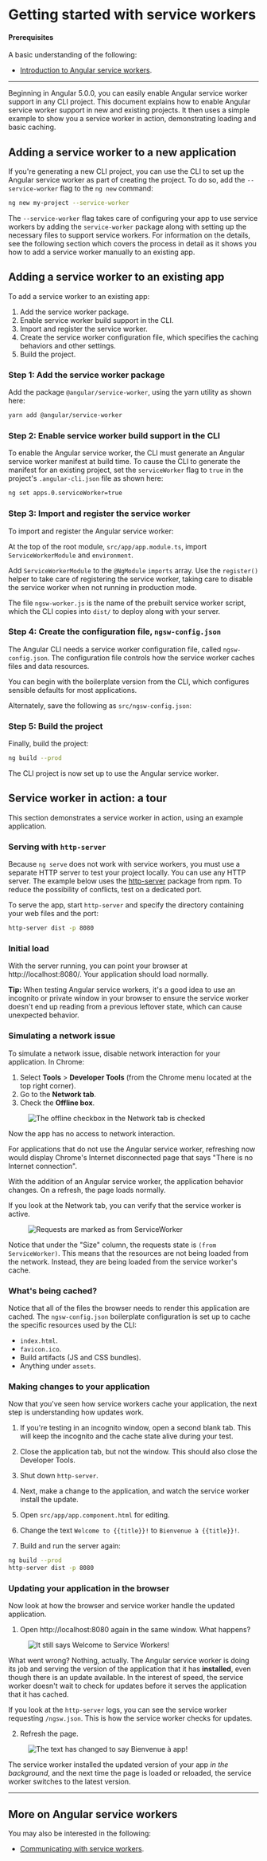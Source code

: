 # Getting started with service workers

#### Prerequisites

A basic understanding of the following:
* [Introduction to Angular service workers](guide/service-worker-intro).

<hr />


Beginning in Angular 5.0.0, you can easily enable Angular service worker support in any CLI project. This document explains how to enable Angular service worker support in new and existing projects. It then uses a simple example to show you a service worker in action, demonstrating loading and basic caching.

## Adding a service worker to a new application

If you're generating a new CLI project, you can use the CLI to set up the Angular service worker as part of creating the project. To do so, add the `--service-worker` flag to the `ng new`  command:

```sh
ng new my-project --service-worker
```

The `--service-worker` flag takes care of configuring your app to
use service workers by adding the `service-worker` package along
with setting up the necessary files to support service workers.
For information on the details, see the following section
which covers the process in detail as it shows you how to add a
service worker manually to an existing app.



## Adding a service worker to an existing app

To add a service worker to an existing app:

1. Add the service worker package.
2. Enable service worker build support in the CLI.
3. Import and register the service worker.
4. Create the service worker configuration file, which specifies the caching behaviors and other settings.
5. Build the project.

### Step 1: Add the service worker package

Add the package `@angular/service-worker`, using the yarn utility as shown here:

```sh
yarn add @angular/service-worker
```

### Step 2: Enable service worker build support in the CLI

To enable the Angular service worker, the CLI must generate an Angular service worker manifest at build time. To cause the CLI to generate the manifest for an existing project, set the `serviceWorker` flag to `true` in the project's `.angular-cli.json` file as shown here:

```sh
ng set apps.0.serviceWorker=true
```

### Step 3: Import and register the service worker

To import and register the Angular service worker:

At the top of the root module, `src/app/app.module.ts`, import `ServiceWorkerModule` and `environment`.

<code-example path="service-worker-getting-started/src/app/app.module.ts" linenums="false" title="src/app/app.module.ts" region="sw-import"> </code-example>


Add `ServiceWorkerModule` to the `@NgModule` `imports` array. Use the `register()` helper to take care of registering the service worker, taking care to disable the service worker when not running in production mode.

<code-example path="service-worker-getting-started/src/app/app.module.ts" linenums="false" title="src/app/app.module.ts" region="sw-module"> </code-example>

The file `ngsw-worker.js` is the name of the prebuilt service worker script, which the CLI copies into `dist/` to deploy along with your server.

### Step 4: Create the configuration file, `ngsw-config.json`

The Angular CLI needs a service worker configuration file, called `ngsw-config.json`. The configuration file controls how the service worker caches files and data
resources.

You can begin with the boilerplate version from the CLI, which configures sensible defaults for most applications.

Alternately, save the following as `src/ngsw-config.json`:

<code-example path="service-worker-getting-started/src/ngsw-config.json" linenums="false" title="src/ngsw-config.json"> </code-example>

### Step 5: Build the project

Finally, build the project:

```sh
ng build --prod
```

The CLI project is now set up to use the Angular service worker.


## Service worker in action: a tour

This section demonstrates a service worker in action,
using an example application.

### Serving with `http-server`

Because `ng serve` does not work with service workers, you must use a separate HTTP server to test your project locally. You can use any HTTP server. The example below uses the [http-server](https://www.npmjs.com/package/http-server) package from npm. To reduce the possibility of conflicts, test on a dedicated port.

To serve the app, start `http-server` and specify the directory containing your web files and the port:

```sh
http-server dist -p 8080
```

### Initial load

With the server running, you can point your browser at http://localhost:8080/. Your application should load normally.

**Tip:** When testing Angular service workers, it's a good idea to use an incognito or private window in your browser to ensure the service worker doesn't end up reading from a previous leftover state, which can cause unexpected behavior.

### Simulating a network issue

To simulate a network issue, disable network interaction for your application. In Chrome:

1. Select **Tools** > **Developer Tools** (from the Chrome menu located at the top right corner).
2. Go to the **Network tab**.
3. Check the **Offline box**.

<figure>
  <img src="generated/images/guide/service-worker/offline-checkbox.png" alt="The offline checkbox in the Network tab is checked">
</figure>

Now the app has no access to network interaction.

For applications that do not use the Angular service worker, refreshing now would display Chrome's Internet disconnected page that says "There is no Internet connection".

With the addition of an Angular service worker, the application behavior changes. On a refresh, the page loads normally.

If you look at the Network tab, you can verify that the service worker is active.

<figure>
  <img src="generated/images/guide/service-worker/sw-active.png" alt="Requests are marked as from ServiceWorker">
</figure>

Notice that under the "Size" column, the requests state is `(from ServiceWorker)`. This means that the resources are not being loaded from the network. Instead, they are being loaded from the service worker's cache.


### What's being cached?

Notice that all of the files the browser needs to render this application are cached. The `ngsw-config.json` boilerplate configuration is set up to cache the specific resources used by the CLI:

* `index.html`.
* `favicon.ico`.
* Build artifacts (JS and CSS bundles).
* Anything under `assets`.

### Making changes to your application

Now that you've seen how service workers cache your application, the
next step is understanding how updates work.

1. If you're testing in an incognito window, open a second blank tab. This will keep the incognito and the cache state alive during your test.

2. Close the application tab, but not the window. This should also close the Developer Tools.

3. Shut down `http-server`.

4. Next, make a change to the application, and watch the service worker install the update.

5. Open `src/app/app.component.html` for editing.

6. Change the text `Welcome to {{title}}!` to `Bienvenue à {{title}}!`.

7. Build and run the server again:

```sh
ng build --prod
http-server dist -p 8080
```

### Updating your application in the browser

Now look at how the browser and service worker handle the updated application.

1. Open http://localhost:8080 again in the same window. What happens?

<figure>
  <img src="generated/images/guide/service-worker/welcome-msg-en.png" alt="It still says Welcome to Service Workers!">
</figure>

What went wrong? Nothing, actually. The Angular service worker is doing its job and serving the version of the application that it has **installed**, even though there is an update available. In the interest of speed, the service worker doesn't wait to check for updates before it serves the application that it has cached.

If you look at the `http-server` logs, you can see the service worker requesting `/ngsw.json`. This is how the service worker checks for updates.

2. Refresh the page.

<figure>
  <img src="generated/images/guide/service-worker/welcome-msg-fr.png" alt="The text has changed to say Bienvenue à app!">
</figure>

The service worker installed the updated version of your app *in the background*, and the next time the page is loaded or reloaded, the service worker switches to the latest version.

<hr />

## More on Angular service workers

You may also be interested in the following:
* [Communicating with service workers](guide/service-worker-communications).
